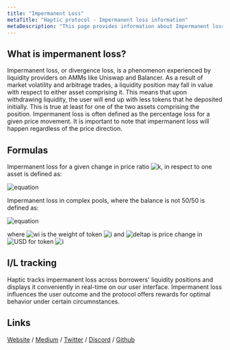 ```yaml
---
title: "Impermanent Loss"
metaTitle: "Haptic protocol - Impermanent loss information"
metaDescription: "This page provides information about Impermanent loss"
---
```


## What is impermanent loss?
Impermanent loss, or divergence loss, is a phenomenon experienced by liquidity providers on AMMs like Uniswap and Balancer. As a result of market volatility and arbitrage trades, a liquidity position may fall in value with respect to either asset comprising it. This means that upon withdrawing liquidity, the user will end up with less tokens that he deposited initially. This is true at least for one of the two assets comprising the position. Impermanent loss is often defined as the percentage loss for a given price movement. It is important to note that impermanent loss will happen regardless of the price direction.

## Formulas
Impermanent loss for a given change in price ratio ![k](https://render.githubusercontent.com/render/math?math=%7Bk%7D), in respect to one asset is defined as:

![equation](https://render.githubusercontent.com/render/math?math=IL_%7B(k)%7D%20%3D%20%5Cfrac%7B2%5Csqrt%7Bk%7D%7D%20%7B1%2Bk%7D%20-1%0A)

<!--- IL_{({\Delta}p^{\!i}_{\USD})} = \frac{\prod_{i}({\Delta}p^{\!i}_{\USD})^wi} {\sum_{i}({\Delta}p^{\!i}_{\USD}\times{wi})}-1
 --->

Impermanent loss in complex pools, where the balance is not 50/50 is defined as:

![equation](https://render.githubusercontent.com/render/math?math=IL_%7B(%7B%5CDelta%7Dp%5E%7B%5C!i%7D_%7B%5CUSD%7D)%7D%20%3D%20%5Cfrac%7B%5Cprod_%7Bi%7D(%7B%5CDelta%7Dp%5E%7B%5C!i%7D_%7B%5CUSD%7D)%5Ewi%7D%20%7B%5Csum_%7Bi%7D(%7B%5CDelta%7Dp%5E%7B%5C!i%7D_%7B%5CUSD%7D%5Ctimes%7Bwi%7D)%7D-1%0A)

where ![wi](https://render.githubusercontent.com/render/math?math=w_%7Bi%7D) is the weight of token ![i](https://render.githubusercontent.com/render/math?math=%7Bi%7D) and ![deltap](https://render.githubusercontent.com/render/math?math=%7B%5CDelta%7Dp%5E%7B%5C!i%7D_%7B%5CUSD%7D) is price change in ![USD](https://render.githubusercontent.com/render/math?math=%7BUSD%7D) for token ![i](https://render.githubusercontent.com/render/math?math=%7Bi%7D)

## I/L tracking

Haptic tracks impermanent loss across borrowers' liquidity positions and displays it conveniently in real-time on our user interface. Impermanent loss influences the user outcome and the protocol offers rewards for optimal behavior under certain circumnstances.
## Links

[Website](https://haptic.finance) / [Medium](https://hapticfinance.medium.com/) / [Twitter](https://twitter.com/hapticfinance/) / [Discord](https://twitter.com/hapticfinance/) / [Github](https://github.com/hapticfinance/)
<!-- ---
title: "Impermanent Loss"
metaTitle: "Haptic protocol - Impermanent loss information"
metaDescription: "This page provides information about Impermanent loss"
---

# What is impermanent loss?
Impermanent loss, or divergence loss, is a phenomenon experienced by liquidity providers on AMMs like Uniswap and Balancer. As a result of market volatility and arbitrage trades, a liquidity position may fall in value with respect to either asset comprising it. This means that upon withdrawing liquidity, the user will end up with less tokens that he deposited initially. This is true at least for one of the two assets comprising the position. Impermanent loss is often defined as the percentage loss for a given price movement. It is important to note that impermanent loss will happen regardless of the price direction.

# Constant product 
The formula to quantify impermanent depends on the type of AMM design examined. For constant product algorithm (Uniswap V2, etc), the impermanent loss for a given change in price ratio ![k](https://render.githubusercontent.com/render/math?math=%7Bk%7D), in respect to one asset is defined as:

![equation](https://render.githubusercontent.com/render/math?math=IL_%7B(k)%7D%20%3D%20%5Cfrac%7B2%5Csqrt%7Bk%7D%7D%20%7B1%2Bk%7D%20-1%0A)

The following will explain how the formula above is derived all assumptions involved.
We start by considering a market with liquidity ![L](https://render.githubusercontent.com/render/math?math=L) and amounts ![x](https://render.githubusercontent.com/render/math?math=x) and ![y](https://render.githubusercontent.com/render/math?math=y) of assets ![X](https://render.githubusercontent.com/render/math?math=X) and ![Y](https://render.githubusercontent.com/render/math?math=Y) respectively. 

![equation](https://render.githubusercontent.com/render/math?math=x%5Ccdot%7By%7D%20%3D%20L%5E2)  

Let the the initial price ![P](https://render.githubusercontent.com/render/math?math=P) 
 of asset  ![X](https://render.githubusercontent.com/render/math?math=X)  in terms of asset  ![Y](https://render.githubusercontent.com/render/math?math=Y)  be ![eq1](https://render.githubusercontent.com/render/math?math=Y%20%3D%20y%2Fx)  and consider a price movement ![eq2](https://render.githubusercontent.com/render/math?math=P) 
 of asset  ![eq3](https://render.githubusercontent.com/render/math?math=P%5E%7B%27%7D%20%3D%20P_%7Bk%7D), where ![eq3](https://render.githubusercontent.com/render/math?math=k%20%3E%200). It follows that:

![X](https://render.githubusercontent.com/render/math?math=y%20%3D%20L%5Csqrt%7BP%7D) 
 &nbsp;and &nbsp;![eq0b](https://render.githubusercontent.com/render/math?math=x%20%3D%20%5Cfrac%7BL%7D%20%7B%5Csqrt%7BP%7D%7D),&nbsp; now let's define :

>![vstart](https://render.githubusercontent.com/render/math?math=V_%7BSTART%7D) as the value of the initial holding in terms of asset   ![Y](https://render.githubusercontent.com/render/math?math=Y)
 
 >![vSTAKE](https://render.githubusercontent.com/render/math?math=V_%7BSTAKE%7D) as the value of the holding if staked in the pool (![x](https://render.githubusercontent.com/render/math?math=x), and ![y](https://render.githubusercontent.com/render/math?math=y) change with price)

>![vhodl](https://render.githubusercontent.com/render/math?math=V_%7BHODL%7D) as the value of the holdings without staking (![x](https://render.githubusercontent.com/render/math?math=x), and ![y](https://render.githubusercontent.com/render/math?math=y) stay constant)

Let the price of asset ![Y](https://render.githubusercontent.com/render/math?math=Y) in terms of ![Y](https://render.githubusercontent.com/render/math?math=Y) be ![1](https://render.githubusercontent.com/render/math?math=1) (e.g. DAI), it follows that the price of asset ![X](https://render.githubusercontent.com/render/math?math=X) in terms of asset ![Y](https://render.githubusercontent.com/render/math?math=Y) is ![P](https://render.githubusercontent.com/render/math?math=P). By substituing for ![x](https://render.githubusercontent.com/render/math?math=x) and ![y](https://render.githubusercontent.com/render/math?math=y)  we derive:


![equation](https://render.githubusercontent.com/render/math?math=V_%7BSTART%7D%20%3D%20y%5Ccdot%7B1%7D%20%2B%20x%5Ccdot%7BP%7D%20%3D%202L%5Csqrt%7BP%7D)  

This formula depends on ![L](https://render.githubusercontent.com/render/math?math=L) and ![P](https://render.githubusercontent.com/render/math?math=P), so if the price changes, we can use it to calculate the value of future ![L](https://render.githubusercontent.com/render/math?math=V_%7BSTAKE%7D)  holdings :

![equation](https://render.githubusercontent.com/render/math?math=V_%7BSTAKE%7D%20%3D%202L%5Csqrt%7BP%5E%7B%27%7D%7D%20%3D%202L%5Csqrt%7BPk%7D)  

Let's use the original quantities to understand how the ![vstake](https://render.githubusercontent.com/render/math?math=V_%7BSTAKE%7D) changes compared to ![vhodl](https://render.githubusercontent.com/render/math?math=V_%7BHODL%7D) by pluggin in ![x](https://render.githubusercontent.com/render/math?math=x) and ![y](https://render.githubusercontent.com/render/math?math=y)  with the new prices [1](https://render.githubusercontent.com/render/math?math=1) (assuming DAI)  and  ![x](https://render.githubusercontent.com/render/math?math=P%5E%7B%27%7D%20%3D%20P_%7Bk%7D):

![equation](https://render.githubusercontent.com/render/math?math=V_%7BHODL%7D%20%3D%20y%20%2B%20xP%5E%7B%27%7D%20%3D%20L%5Csqrt%7BP%7D%281%2Bk%29)  

Impermanent loss is given by the percentage loss of having ![v1](https://render.githubusercontent.com/render/math?math=V_%7BSTAKE%7D) as compared to ![vhodl](https://render.githubusercontent.com/render/math?math=V_%7BHODL%7D) :

![equation](https://render.githubusercontent.com/render/math?math=IL%28k%29%20%3D%20%5Cfrac%7B%20V_%7BSTAKE%7D%20-%20V_%7BHODL%7D%20%7D%20%7BV_%7BHODL%7D%20%7D%20%3D%20%5Cfrac%7BL%5Csqrt%7BP%7D%20%282%5Csqrt%7Bk%7D%20-1%20-k%29%20%7D%20%7BL%5Csqrt%7BP%7D%20%281%2Bk%29%7D%20%3D%20%5Cfrac%7B2%5Csqrt%7Bk%7D%7D%20%7B1%2Bk%7D%20-1%20) 

# Concentrated liquidity

Uniswap V3 allows liquidity providers to engage the protocol within a fixed price range ![eq](https://render.githubusercontent.com/render/math?math=%5Ba%2C%20b%5D) instead of the whole curve. This feature is called concentrated liquidity. We will examine the implications of this model for users. In a nutshell, concentrated liquidity means that reserves are used more intensively within the range (virtual liquidity) and exhausted more quickly. Once the price falls outside the range, the position is left with one asset and stops trading. Uniswap rewards concentrated liquidity with higher fees for the increased risk of impermanent loss. Here is to calculate impermanent loss in Uniswap V3:


Again, we start by considering a market with liquidity ![L](https://render.githubusercontent.com/render/math?math=L) and amounts ![x](https://render.githubusercontent.com/render/math?math=x) and ![y](https://render.githubusercontent.com/render/math?math=y) of assets ![X](https://render.githubusercontent.com/render/math?math=X) and ![Y](https://render.githubusercontent.com/render/math?math=Y) respectively in a concentrated liquidity position. 

Let the initial price ![P](https://render.githubusercontent.com/render/math?math=P) of asset ![X](https://render.githubusercontent.com/render/math?math=X) in terms of  asset ![Y](https://render.githubusercontent.com/render/math?math=Y) and consider a price movement to ![eq3](https://render.githubusercontent.com/render/math?math=P%5E%7B%27%7D%20%3D%20P_%7Bk%7D), where ![eq3](https://render.githubusercontent.com/render/math?math=k%20%3E%200). Let ![eq](https://render.githubusercontent.com/render/math?math=%5Bp_%7Ba%7D%2C%20p_%7Bb%7D%5D) be the price interval of our concentrated position, with both ![P](https://render.githubusercontent.com/render/math?math=P) and ![P](https://render.githubusercontent.com/render/math?math=P%5E%7B%27%7D) within the interval. 


Reserves for a concentrated liquidity pool are given by:


![eq](https://render.githubusercontent.com/render/math?math=(x%20%2B%20%5Cfrac%7BL%7D%20%7B%5Csqrt%7Bp_%7Bb%7D%7D%7D)%20(y%2BL%5Csqrt%7Bp_%7Ba%7D%7D)%20%3D%20L%5E%7B2%7D)

This means that reserves x and y are leveraged in the given price range and profit and losses are amplified.


![eq](https://render.githubusercontent.com/render/math?math=x_%7Bvirtual%7D%5Ccdot%20y_%7Bvirtual%20%3D%20L%5E%7B2%7D%20%7D)


Let's calculate virtual reserves based on liquidity ![L](https://render.githubusercontent.com/render/math?math=L) and price ![P](https://render.githubusercontent.com/render/math?math=P) :


 ![eq](https://render.githubusercontent.com/render/math?math=x%20%3D%20x_%7Bvirtual%7D%20-%20%5Cfrac%7BL%7D%20%7B%5Csqrt%7BP_%7Bb%7D%7D%7D%20%3D%20L(%5Csqrt%7B%5Cfrac%7B1%7D%20%7BP%7D%7D%20-%20%5Cfrac%7B1%7D%20%7B%5Csqrt%7Bp_%7Bb%7D%7D%7D)%20)


 ![eq](https://render.githubusercontent.com/render/math?math=y%20%3D%20y_%7Bvirtual%7D%20-%20L%5Csqrt%7BP_%7Ba%7D%7D%20%3D%20L(%5Csqrt%7BP%7D%20-%20%5Csqrt%7BP_%7Ba%7D%7D))

 Again, let's define three values


>![vstart](https://render.githubusercontent.com/render/math?math=V_%7BSTART%7D) as the value of the initial holding in terms of asset   ![Y](https://render.githubusercontent.com/render/math?math=Y)
 
 >![vSTAKE](https://render.githubusercontent.com/render/math?math=V_%7BSTAKE%7D) as the value of the holding if staked in the pool (![x](https://render.githubusercontent.com/render/math?math=x), and ![y](https://render.githubusercontent.com/render/math?math=y) change with price)

>![vhodl](https://render.githubusercontent.com/render/math?math=V_%7BHODL%7D) as the value of the holdings without staking (![x](https://render.githubusercontent.com/render/math?math=x), and ![y](https://render.githubusercontent.com/render/math?math=y) stay constant)

We derive that: 

![vstart](https://render.githubusercontent.com/render/math?math=V_%7BSTART%7D%20%3D%20y%20%5Ccdot%201%20%2B%20x%20*%20P)

&nbsp;&nbsp;&nbsp;&nbsp;&nbsp;&nbsp;&nbsp;&nbsp;&nbsp;&nbsp;&nbsp;&nbsp;&nbsp;![vstart](https://render.githubusercontent.com/render/math?math=%3D%20L(%5Csqrt%7BP%7D%20-%20%5Csqrt%7BP_%7Ba%7D%7D)%20%2B%20L(%5Csqrt%7BP%7D%20-%20%5Cfrac%7BP%7D%20%7B%5Csqrt%7BP_%7Bb%7D%7D%7D))


&nbsp;&nbsp;&nbsp;&nbsp;&nbsp;&nbsp;&nbsp;&nbsp;&nbsp;&nbsp;&nbsp;&nbsp;&nbsp;![vstart](https://render.githubusercontent.com/render/math?math=%3D%202L%5Csqrt%7BP%7D%20-%20L(%5Csqrt%7BP_%7Ba%7D%7D%20%2B%20%5Cfrac%7BP%7D%20%7B%5Csqrt%7BP_%7Bb%7D%7D%7D))

Let's substitute ![P](https://render.githubusercontent.com/render/math?math=P') for ![P](https://render.githubusercontent.com/render/math?math=P) in ![vstart](https://render.githubusercontent.com/render/math?math=V_%7BSTART%7D) to obtain ![v1](https://render.githubusercontent.com/render/math?math=V_%7BSTAKE%7D) :

![v1](https://render.githubusercontent.com/render/math?math=V_%7BSTAKE%7D%20%3D%202L%5Csqrt%7BP_%7Bk%7D%7D%20-%20L(%5Csqrt%7BP_%7Ba%7D%7D%20%2B%20%5Cfrac%7BPk%7D%20%7B%5Csqrt%7BP_%7Bb%7D%7D%7D)) 

And for ![vhodl](https://render.githubusercontent.com/render/math?math=V_%7BHODL%7D):

![eq](https://render.githubusercontent.com/render/math?math=V_%7BHODL%7D%20%3D%20y%20%2B%20xP%5E%7B%27%7D)

&nbsp;&nbsp;&nbsp;&nbsp;&nbsp;&nbsp;&nbsp;&nbsp;&nbsp;&nbsp;&nbsp;&nbsp;![eq](https://render.githubusercontent.com/render/math?math=%3D%20L(%5Csqrt%7BP%7D%20-%20%5Csqrt%7BP_%7Ba%7D%7D)%20%2B%20L%20%5Ccdot%20Pk%20(%5Cfrac%7B1%7D%20%7B%5Csqrt%7BP%7D%7D%20-%20%5Cfrac%7B1%7D%20%7B%5Csqrt%7BP_%7Bb%7D%7D%7D))


&nbsp;&nbsp;&nbsp;&nbsp;&nbsp;&nbsp;&nbsp;&nbsp;&nbsp;&nbsp;&nbsp;&nbsp;![eq](https://render.githubusercontent.com/render/math?math=%3D%20L%5Csqrt%7BP%7D(1%2Bk)%20-%20L(%5Csqrt%7Bp_%7Ba%7D%7D%20%2B%20%5Cfrac%7BPk%7D%20%7B%5Csqrt%7Bp_%7Bb%7D%7D%7D)
)

Again, impermanent loss is computed as percentage change:

![eq](https://render.githubusercontent.com/render/math?math=IL_%7Ba%2Cb%7D(k)%20%3D%20%5Cfrac%7BV_%7BSTAKE%7D%20-%20V_%7BHODL%7D%20%7D%20%7BV_%7BHODL%7D%7D)

&nbsp;&nbsp;&nbsp;&nbsp;&nbsp;&nbsp;&nbsp;&nbsp;&nbsp;&nbsp;&nbsp;&nbsp;&nbsp;&nbsp;&nbsp;![eq](https://render.githubusercontent.com/render/math?math=%3D%20L%5Cfrac%7B2L%5Csqrt%7BPk%7D%20-%20L%5Csqrt%7BP%7D(1%2Bk)%7D%20%7BL%5Csqrt%7BP%7D(1%2Bk)-%20L(%5Csqrt%7BP_%7Ba%7D%7D%20%2B%20%5Cfrac%7BPk%7D%20%7B%5Csqrt%7Bp_%7Bb%7D%7D%20%7D)%7D%20%20
)

&nbsp;&nbsp;&nbsp;&nbsp;&nbsp;&nbsp;&nbsp;&nbsp;&nbsp;&nbsp;&nbsp;&nbsp;&nbsp;&nbsp;&nbsp;![eq](https://render.githubusercontent.com/render/math?math=%3D%20%5Cfrac%20%7B2%5Csqrt%7Bk%7D%20-1%20-k%7D%20%7B%201%2Bk-%20%5Csqrt%7B%5Cfrac%7Bp_%7Ba%7D%7D%20%7BP%7D%7D%20-%20k%5Csqrt%7B%5Cfrac%7BP%7D%20%7Bp_%7Bb%7D%7D%7D%7D%20
)

&nbsp;&nbsp;&nbsp;&nbsp;&nbsp;&nbsp;&nbsp;&nbsp;&nbsp;&nbsp;&nbsp;&nbsp;&nbsp;&nbsp;&nbsp;![eq](https://render.githubusercontent.com/render/math?math=%3D%20IL(k)%5Ccdot(%5Cfrac%7B1%7D%7B1-%5Cfrac%7B%5Csqrt%7B%5Cfrac%7Bp_%7Ba%7D%7D%20%7BP%7D%7D%2Bk%5Csqrt%7B%5Cfrac%7BP%7D%20%7Bp_%7Bb%7D%7D%7D%7D%7B1%2Bk%7D%7D))


Where ![vhodl](https://render.githubusercontent.com/render/math?math=IL_%7Ba%2Cb%7D(k)) is the impermanent loss for a concentrated position in range ![eq](https://render.githubusercontent.com/render/math?math=%5Ba%2C%20b%5D)   and ![vhodl](https://render.githubusercontent.com/render/math?math=%3D%20IL(k)) is the impermanent loss for a V2 style position in the range ![eq](https://render.githubusercontent.com/render/math?math=(0%2C%20%2B%5Cinfty)).



<!-- = IL(k)\cdot(\frac{1}{1-\frac{\sqrt{\frac{p_{a}} {P}}+k\sqrt{\frac{P} {p_{b}}}}{1+k}})       ->

<!-- = \frac {2\sqrt{k} -1 -k} { 1+k- \sqrt{\frac{p_{a}} {P}} - k\sqrt{\frac{P} {p_{b}}}}  ->

<!-- (0, +\infty) ->

<!-- IL_{a,b}(k) = \frac{V_{STAKE} - V_{HODL} } {V_{HODL}}  ->
<!-- = \frac{2L\sqrt{Pk} - L\sqrt{P}(1+k)} {L\sqrt{P}(1+k)- L(\sqrt{P_{a}} + \frac{Pk} {\sqrt{p_{b}} })}  ->

<!-- V_{HODL} = y + xP^{'} ->
<!-- = L(\sqrt{P} - \sqrt{P_{a}}) + L \cdot Pk (\frac{1} {\sqrt{P}} - \frac{1} {\sqrt{P_{b}}})->
<!-- = L\sqrt{P}(1+k) - L(\sqrt{p_{a}} + \frac{Pk} {\sqrt{p_{b}}}) ->



<!-- V_{STAKE} = 2L\sqrt{P_{k}} - L(\sqrt{P_{a}} + \frac{Pk} {\sqrt{P_{b}}}) ->
<!-- V_{0} = y \cdot 1 + x * P ->

<!-- = L(\sqrt{P} - \sqrt{P_{a}}) + L(\sqrt{P} - \frac{P} {\sqrt{P_{b}}}) ->

<!-- = 2L\sqrt{P} - L(\sqrt{P_{a}} + \frac{P} {\sqrt{P_{b}}}) ->


<!-- x = x_{virtual} - \frac{L} {\sqrt{P_{b}}} = L(\sqrt{\frac{1} {P}} - \frac{1} {\sqrt{p_{b}}}) ->

<!-- x_{virtual}\cdot y_{virtual = L^{2} } ->
<!-- (x + \frac{L} {\sqrt{p_{b}}}) (y+L\sqrt{p_{a}}) = L^{2} ->


<!-- [a, b]>
<!--  IL(k) = \frac{ V_{1} - V_{held}} {V_{held}} = \frac{L\sqrt{P}(2\sqrt_{k} -1 -k)} {L\sqrt{P}(1+k)} ->

<!-- IL(k) = \frac{ V_{1} - V_{held} } {V_{held} } = \frac{L\sqrt{P} (2\sqrt{k} -1 -k) } {L\sqrt{P} (1+k)} = \frac{2\sqrt{k}} {1+k} -1 ->

<!-- V_{held} = y + xP^{'} = L\sqrt{P}(1+k) ->

<!-- V_{0} = y\cdot{1} + x\cdot{P} = 2L\sqrt{P} ->

<!-- V_{1} = 2L\sqrt{P^{'}} = 2L\sqrt{Pk}->

<!-- V_{held} -> as the value of the holdings if kept outside the pool ()

<!-- x\cdot{y} = L^2>
<!-- Y = y\cdot{x}>
 
<!-- Y = y/x>
<!-- P^{'} = P_{k}>
<!-- k > 0>

<!-- y = L\sqrt{P}>

<!-- x = \frac{L} {\sqrt{P}}>

<!--- IL_{({\Delta}p^{\!i}_{\USD})} = \frac{\prod_{i}({\Delta}p^{\!i}_{\USD})^wi} {\sum_{i}({\Delta}p^{\!i}_{\USD}\times{wi})}-1



Impermanent loss in complex pools, where the balance is not 50/50 is defined as:

![equation](https://render.githubusercontent.com/render/math?math=IL_%7B(%7B%5CDelta%7Dp%5E%7B%5C!i%7D_%7B%5CUSD%7D)%7D%20%3D%20%5Cfrac%7B%5Cprod_%7Bi%7D(%7B%5CDelta%7Dp%5E%7B%5C!i%7D_%7B%5CUSD%7D)%5Ewi%7D%20%7B%5Csum_%7Bi%7D(%7B%5CDelta%7Dp%5E%7B%5C!i%7D_%7B%5CUSD%7D%5Ctimes%7Bwi%7D)%7D-1%0A)

where ![wi](https://render.githubusercontent.com/render/math?math=w_%7Bi%7D) is the weight of token ![i](https://render.githubusercontent.com/render/math?math=%7Bi%7D) and ![deltap](https://render.githubusercontent.com/render/math?math=%7B%5CDelta%7Dp%5E%7B%5C!i%7D_%7B%5CUSD%7D) is price change in ![USD](https://render.githubusercontent.com/render/math?math=%7BUSD%7D) for token ![i](https://render.githubusercontent.com/render/math?math=%7Bi%7D)

WIP

# I/L tracking

Haptic tracks impermanent loss across borrowers' liquidity positions and displays it conveniently in real-time on our user interface. Impermanent loss influences the user outcome and the protocol offers rewards for optimal behavior under certain circumnstances.

# Links

[Website](https://haptic.finance) / [Medium](https://hapticfinance.medium.com/) / [Twitter](https://twitter.com/hapticfinance/) / [Discord](https://twitter.com/hapticfinance/) / [Github](https://github.com/hapticfinance/)'

-->